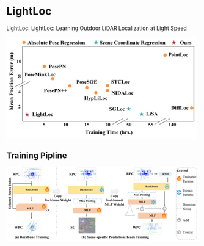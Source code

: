 # LightLoc
LightLoc: LightLoc: Learning Outdoor LiDAR Localization at Light Speed

<img src="https://github.com/liw95/LightLoc/blob/main/img/Teaser.png" width=500>

## Training Pipline
![image](img/Pipline.png)
